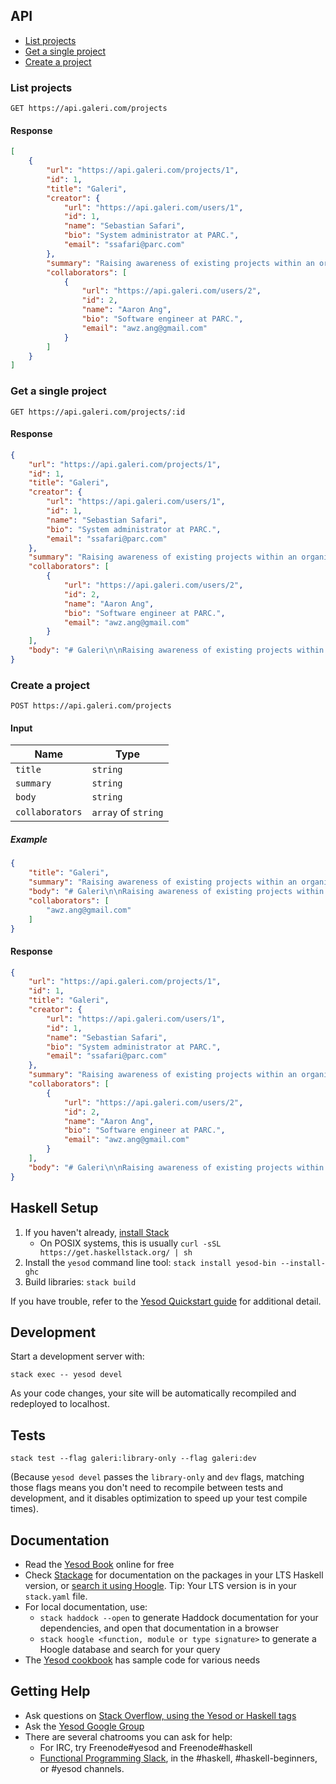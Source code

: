 ## API

- [List projects](#list-projects)
- [Get a single project](#get-a-single-project)
- [Create a project](#create-a-project)

### List projects

```
GET https://api.galeri.com/projects
```

#### Response

```json
[
    {
        "url": "https://api.galeri.com/projects/1",
        "id": 1,
        "title": "Galeri",
        "creator": {
            "url": "https://api.galeri.com/users/1",
            "id": 1,
            "name": "Sebastian Safari",
            "bio": "System administrator at PARC.",
            "email": "ssafari@parc.com"
        },
        "summary": "Raising awareness of existing projects within an organization.",
        "collaborators": [
            {
                "url": "https://api.galeri.com/users/2",
                "id": 2,
                "name": "Aaron Ang",
                "bio": "Software engineer at PARC.",
                "email": "awz.ang@gmail.com"
            }
        ]
    }
]
```

### Get a single project

```
GET https://api.galeri.com/projects/:id
```

#### Response

```json
{
    "url": "https://api.galeri.com/projects/1",
    "id": 1,
    "title": "Galeri",
    "creator": {
        "url": "https://api.galeri.com/users/1",
        "id": 1,
        "name": "Sebastian Safari",
        "bio": "System administrator at PARC.",
        "email": "ssafari@parc.com"
    },
    "summary": "Raising awareness of existing projects within an organization.",
    "collaborators": [
        {
            "url": "https://api.galeri.com/users/2",
            "id": 2,
            "name": "Aaron Ang",
            "bio": "Software engineer at PARC.",
            "email": "awz.ang@gmail.com"
        }
    ],
    "body": "# Galeri\n\nRaising awareness of existing projects within an organization."
}
```

### Create a project

```
POST https://api.galeri.com/projects
```

#### Input

| Name            | Type                |
|-----------------|---------------------|
| `title`         | `string`            |
| `summary`       | `string`            |
| `body`          | `string`            |
| `collaborators` | `array` of `string` |

##### Example

```json
{
    "title": "Galeri",
    "summary": "Raising awareness of existing projects within an organization.",
    "body": "# Galeri\n\nRaising awareness of existing projects within an organization.",
    "collaborators": [
        "awz.ang@gmail.com"
    ]
}
```

#### Response

```json
{
    "url": "https://api.galeri.com/projects/1",
    "id": 1,
    "title": "Galeri",
    "creator": {
        "url": "https://api.galeri.com/users/1",
        "id": 1,
        "name": "Sebastian Safari",
        "bio": "System administrator at PARC.",
        "email": "ssafari@parc.com"
    },
    "summary": "Raising awareness of existing projects within an organization.",
    "collaborators": [
        {
            "url": "https://api.galeri.com/users/2",
            "id": 2,
            "name": "Aaron Ang",
            "bio": "Software engineer at PARC.",
            "email": "awz.ang@gmail.com"
        }
    ],
    "body": "# Galeri\n\nRaising awareness of existing projects within an organization."
}
```

## Haskell Setup

1. If you haven't already, [install Stack](https://haskell-lang.org/get-started)
	* On POSIX systems, this is usually `curl -sSL https://get.haskellstack.org/ | sh`
2. Install the `yesod` command line tool: `stack install yesod-bin --install-ghc`
3. Build libraries: `stack build`

If you have trouble, refer to the [Yesod Quickstart guide](https://www.yesodweb.com/page/quickstart) for additional detail.

## Development

Start a development server with:

```
stack exec -- yesod devel
```

As your code changes, your site will be automatically recompiled and redeployed to localhost.

## Tests

```
stack test --flag galeri:library-only --flag galeri:dev
```

(Because `yesod devel` passes the `library-only` and `dev` flags, matching those flags means you don't need to recompile between tests and development, and it disables optimization to speed up your test compile times).

## Documentation

* Read the [Yesod Book](https://www.yesodweb.com/book) online for free
* Check [Stackage](http://stackage.org/) for documentation on the packages in your LTS Haskell version, or [search it using Hoogle](https://www.stackage.org/lts/hoogle?q=). Tip: Your LTS version is in your `stack.yaml` file.
* For local documentation, use:
	* `stack haddock --open` to generate Haddock documentation for your dependencies, and open that documentation in a browser
	* `stack hoogle <function, module or type signature>` to generate a Hoogle database and search for your query
* The [Yesod cookbook](https://github.com/yesodweb/yesod-cookbook) has sample code for various needs

## Getting Help

* Ask questions on [Stack Overflow, using the Yesod or Haskell tags](https://stackoverflow.com/questions/tagged/yesod+haskell)
* Ask the [Yesod Google Group](https://groups.google.com/forum/#!forum/yesodweb)
* There are several chatrooms you can ask for help:
	* For IRC, try Freenode#yesod and Freenode#haskell
	* [Functional Programming Slack](https://fpchat-invite.herokuapp.com/), in the #haskell, #haskell-beginners, or #yesod channels.
